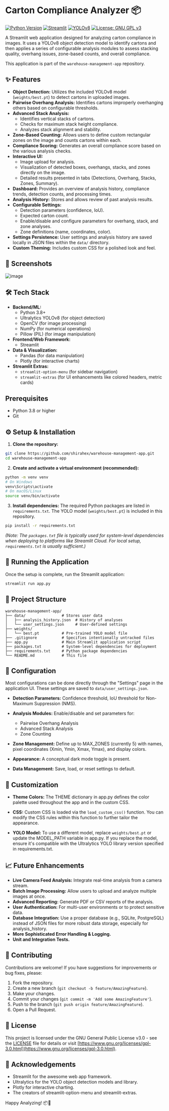 # Carton Compliance Analyzer 📦

[![Python Version](https://img.shields.io/badge/python-3.8+-blue.svg)](https://www.python.org/downloads/)
[![Streamlit](https://img.shields.io/badge/Streamlit-1.25+-orange.svg)](https://streamlit.io)
[![YOLOv8](https://img.shields.io/badge/YOLO-v8-blueviolet.svg)](https://ultralytics.com/)
[![License: GNU GPL v3](https://img.shields.io/badge/License-GPLv3-blue.svg)](https://www.gnu.org/licenses/gpl-3.0)

A Streamlit web application designed for analyzing carton compliance in images. It uses a YOLOv8 object detection model to identify cartons and then applies a series of configurable analysis modules to assess stacking quality, overhang issues, zone-based counts, and overall compliance.

This application is part of the `warehouse-management-app` repository.

## ✨ Features

* **Object Detection:** Utilizes the included YOLOv8 model (`weights/best.pt`) to detect cartons in uploaded images.
* **Pairwise Overhang Analysis:** Identifies cartons improperly overhanging others based on configurable thresholds.
* **Advanced Stack Analysis:**
  * Identifies vertical stacks of cartons.
  * Checks for maximum stack height compliance.
  * Analyzes stack alignment and stability.
* **Zone-Based Counting:** Allows users to define custom rectangular zones on the image and counts cartons within each.
* **Compliance Scoring:** Generates an overall compliance score based on the various analysis checks.
* **Interactive UI:**
  * Image upload for analysis.
  * Visualization of detected boxes, overhangs, stacks, and zones directly on the image.
  * Detailed results presented in tabs (Detections, Overhang, Stacks, Zones, Summary).
* **Dashboard:** Provides an overview of analysis history, compliance trends, detection counts, and processing times.
* **Analysis History:** Stores and allows review of past analysis results.
* **Configurable Settings:**
  * Detection parameters (confidence, IoU).
  * Expected carton count.
  * Enable/disable and configure parameters for overhang, stack, and zone analyses.
  * Zone definitions (name, coordinates, color).
* **Settings Persistence:** User settings and analysis history are saved locally in JSON files within the `data/` directory.
* **Custom Theming:** Includes custom CSS for a polished look and feel.

## 📸 Screenshots

![image](https://github.com/user-attachments/assets/90f9a80c-6987-4edf-881e-92d7a902b472)


## 🛠️ Tech Stack

* **Backend/ML:**
  * Python 3.8+
  * Ultralytics YOLOv8 (for object detection)
  * OpenCV (for image processing)
  * NumPy (for numerical operations)
  * Pillow (PIL) (for image manipulation)
* **Frontend/Web Framework:**
  * Streamlit
* **Data & Visualization:**
  * Pandas (for data manipulation)
  * Plotly (for interactive charts)
* **Streamlit Extras:**
  * `streamlit-option-menu` (for sidebar navigation)
  * `streamlit-extras` (for UI enhancements like colored headers, metric cards)

## Prerequisites

* Python 3.8 or higher
* Git

## ⚙️ Setup & Installation

1. **Clone the repository:**
```bash
git clone https://github.com/shirahex/warehouse-management-app.git
cd warehouse-management-app
```

2. **Create and activate a virtual environment (recommended):**
```bash
python -m venv venv
# On Windows
venv\Scripts\activate
# On macOS/Linux
source venv/bin/activate
```

3. **Install dependencies:**
The required Python packages are listed in `requirements.txt`. The YOLO model (`weights/best.pt`) is included in this repository.
```bash
pip install -r requirements.txt
```
*(Note: The `packages.txt` file is typically used for system-level dependencies when deploying to platforms like Streamlit Cloud. For local setup, `requirements.txt` is usually sufficient.)*

## 🚀 Running the Application

Once the setup is complete, run the Streamlit application:

```bash
streamlit run app.py
```

## 📁 Project Structure

```
warehouse-management-app/
├── data/                # Stores user data
│   ├── analysis_history.json  # History of analyses
│   └── user_settings.json     # User-defined settings
├── weights/
│   └── best.pt          # Pre-trained YOLO model file
├── .gitignore           # Specifies intentionally untracked files
├── app.py               # Main Streamlit application script
├── packages.txt         # System-level dependencies for deployment
├── requirements.txt     # Python package dependencies
└── README.md            # This file
```

## 🔧 Configuration

Most configurations can be done directly through the "Settings" page in the application UI. These settings are saved to `data/user_settings.json`.

* **Detection Parameters:** Confidence threshold, IoU threshold for Non-Maximum Suppression (NMS).

* **Analysis Modules:** Enable/disable and set parameters for:
  * Pairwise Overhang Analysis
  * Advanced Stack Analysis
  * Zone Counting

* **Zone Management:** Define up to MAX_ZONES (currently 5) with names, pixel coordinates (Xmin, Ymin, Xmax, Ymax), and display colors.

* **Appearance:** A conceptual dark mode toggle is present.

* **Data Management:** Save, load, or reset settings to default.

## 🎨 Customization

* **Theme Colors:** The THEME dictionary in app.py defines the color palette used throughout the app and in the custom CSS.

* **CSS:** Custom CSS is loaded via the `load_custom_css()` function. You can modify the CSS rules within this function to further tailor the appearance.

* **YOLO Model:** To use a different model, replace `weights/best.pt` or update the MODEL_PATH variable in app.py. If you replace the model, ensure it's compatible with the Ultralytics YOLO library version specified in requirements.txt.

## 📈 Future Enhancements

* **Live Camera Feed Analysis:** Integrate real-time analysis from a camera stream.
* **Batch Image Processing:** Allow users to upload and analyze multiple images at once.
* **Advanced Reporting:** Generate PDF or CSV reports of the analysis.
* **User Authentication:** For multi-user environments or to protect sensitive data.
* **Database Integration:** Use a proper database (e.g., SQLite, PostgreSQL) instead of JSON files for more robust data storage, especially for analysis_history.
* **More Sophisticated Error Handling & Logging.**
* **Unit and Integration Tests.**

## 🤝 Contributing

Contributions are welcome! If you have suggestions for improvements or bug fixes, please:

1. Fork the repository.
2. Create a new branch (`git checkout -b feature/AmazingFeature`).
3. Make your changes.
4. Commit your changes (`git commit -m 'Add some AmazingFeature'`).
5. Push to the branch (`git push origin feature/AmazingFeature`).
6. Open a Pull Request.

## 📄 License

This project is licensed under the GNU General Public License v3.0 - see the [LICENSE](LICENSE) file for details or visit [https://www.gnu.org/licenses/gpl-3.0.html](https://www.gnu.org/licenses/gpl-3.0.html).

## 🙏 Acknowledgements

* Streamlit for the awesome web app framework.
* Ultralytics for the YOLO object detection models and library.
* Plotly for interactive charting.
* The creators of streamlit-option-menu and streamlit-extras.

Happy Analyzing! 📦🚀